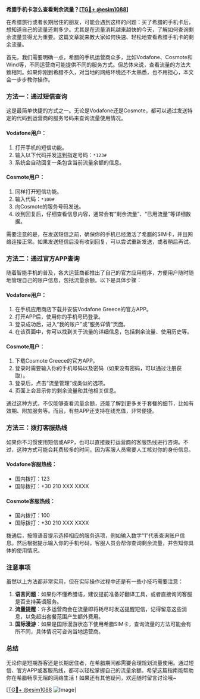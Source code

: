 **希腊手机卡怎么查看剩余流量？[[TG💪+ @esim1088](https://t.me/s/esim1088)]**

在希腊旅行或者长期居住的朋友，可能会遇到这样的问题：买了希腊的手机卡后，想知道自己的流量还剩多少。尤其是在流量消耗越来越快的今天，了解如何查询剩余流量显得尤为重要。这篇文章就来教大家如何快速、轻松地查看希腊手机卡的剩余流量。

首先，我们需要明确一点，希腊的手机运营商众多，比如Vodafone、Cosmote和Wind等，不同运营商可能提供不同的服务方式。但总体来说，查看流量的方法大致相同。如果你刚到希腊不久，对当地的网络环境还不太熟悉，也不用担心，本文会一步步教你操作。

### 方法一：通过短信查询

这是最简单快捷的方式之一。无论是Vodafone还是Cosmote，都可以通过发送特定的代码到运营商的服务号码来查询流量使用情况。

#### Vodafone用户：
1. 打开手机的短信功能。
2. 输入以下代码并发送到指定号码：`*123#`
3. 系统会自动回复一条包含当前流量余额的信息。

#### Cosmote用户：
1. 同样打开短信功能。
2. 输入代码：`*100#`
3. 向Cosmote的服务号码发送。
4. 收到回复后，仔细查看信息内容，通常会有“剩余流量”、“已用流量”等详细数据。

需要注意的是，在发送短信之前，确保你的手机已经激活了希腊的SIM卡，并且网络连接正常。如果发送短信后没有收到回复，可以尝试重新发送，或者稍后再试。

### 方法二：通过官方APP查询

随着智能手机的普及，各大运营商都推出了自己的官方应用程序，方便用户随时随地管理自己的账户信息，包括流量余额。以下是具体步骤：

#### Vodafone用户：
1. 在手机应用商店下载并安装Vodafone Greece的官方APP。
2. 打开APP后，使用你的手机号码登录。
3. 登录成功后，进入“我的账户”或“服务详情”页面。
4. 在该页面中，你可以找到关于流量的详细信息，包括剩余流量、使用历史等。

#### Cosmote用户：
1. 下载Cosmote Greece的官方APP。
2. 登录时需要输入你的手机号码以及密码（如果没有密码，可以通过注册获取）。
3. 登录后，点击“流量管理”或类似的选项。
4. 页面上会显示你的剩余流量和其他相关信息。

通过这种方式，不仅能够查看流量余额，还能了解到更多关于套餐的细节，比如有效期、附加服务等。而且，有些APP还支持在线充值，非常便捷。

### 方法三：拨打客服热线

如果你不习惯使用短信或APP，也可以直接拨打运营商的客服热线进行咨询。不过，这种方式可能会耗费较多的时间，因为客服人员需要人工核对你的身份信息。

#### Vodafone客服热线：
- 国内拨打：123
- 国际拨打：+30 210 XXX XXXX

#### Cosmote客服热线：
- 国内拨打：100
- 国际拨打：+30 210 XXX XXXX

拨通后，按照语音提示选择相应的服务选项，例如输入数字“1”代表查询账户信息。然后根据提示输入你的手机号码，客服人员会帮你查询剩余流量，并告知你具体的使用情况。

### 注意事项

虽然以上方法都非常实用，但在实际操作过程中还是有一些小技巧需要注意：

1. **语言问题**：如果你不懂希腊语，建议提前准备好翻译工具，或者直接询问客服是否支持英语服务。
2. **流量提醒**：许多运营商会在流量即将耗尽时发送提醒短信，记得留意这些消息，以免超出套餐范围产生额外费用。
3. **国际漫游**：如果是国际漫游状态下使用希腊SIM卡，查询流量的方法可能会有所不同，具体情况可咨询当地运营商。

### 总结

无论你是短期游客还是长期居住者，在希腊期间都需要合理规划流量使用。通过短信、官方APP或客服热线，都可以轻松掌握自己的流量余额。希望这篇指南能帮助你在希腊畅享无阻的网络生活！如果还有其他疑问，欢迎随时留言讨论哦~

[[TG💪+ @esim1088](https://t.me/s/esim1088) ![Image](https://i.postimg.cc/4NQfJmqS/Snipaste-2025-05-13-00-14-12.png)]